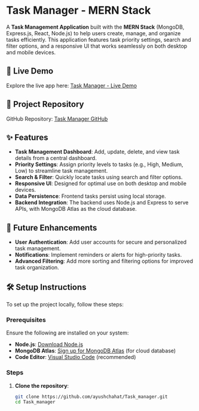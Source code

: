 # Task Manager - MERN Stack

A **Task Management Application** built with the **MERN Stack** (MongoDB, Express.js, React, Node.js) to help users create, manage, and organize tasks efficiently. This application features task priority settings, search and filter options, and a responsive UI that works seamlessly on both desktop and mobile devices.

## 🌟 Live Demo

Explore the live app here: [Task Manager - Live Demo](https://task-manager-frontend-h0vg.onrender.com)

## 📂 Project Repository

GitHub Repository: [Task Manager GitHub](https://github.com/ayushchahat/Task_manager)

## ✨ Features

- **Task Management Dashboard**: Add, update, delete, and view task details from a central dashboard.
- **Priority Settings**: Assign priority levels to tasks (e.g., High, Medium, Low) to streamline task management.
- **Search & Filter**: Quickly locate tasks using search and filter options.
- **Responsive UI**: Designed for optimal use on both desktop and mobile devices.
- **Data Persistence**: Frontend tasks persist using local storage.
- **Backend Integration**: The backend uses Node.js and Express to serve APIs, with MongoDB Atlas as the cloud database.

## 🚀 Future Enhancements

- **User Authentication**: Add user accounts for secure and personalized task management.
- **Notifications**: Implement reminders or alerts for high-priority tasks.
- **Advanced Filtering**: Add more sorting and filtering options for improved task organization.

## 🛠 Setup Instructions

To set up the project locally, follow these steps:

### Prerequisites

Ensure the following are installed on your system:

- **Node.js**: [Download Node.js](https://nodejs.org/)
- **MongoDB Atlas**: [Sign up for MongoDB Atlas](https://www.mongodb.com/cloud/atlas) (for cloud database)
- **Code Editor**: [Visual Studio Code](https://code.visualstudio.com/) (recommended)

### Steps

1. **Clone the repository**:
   ```bash
   git clone https://github.com/ayushchahat/Task_manager.git
   cd Task_manager
